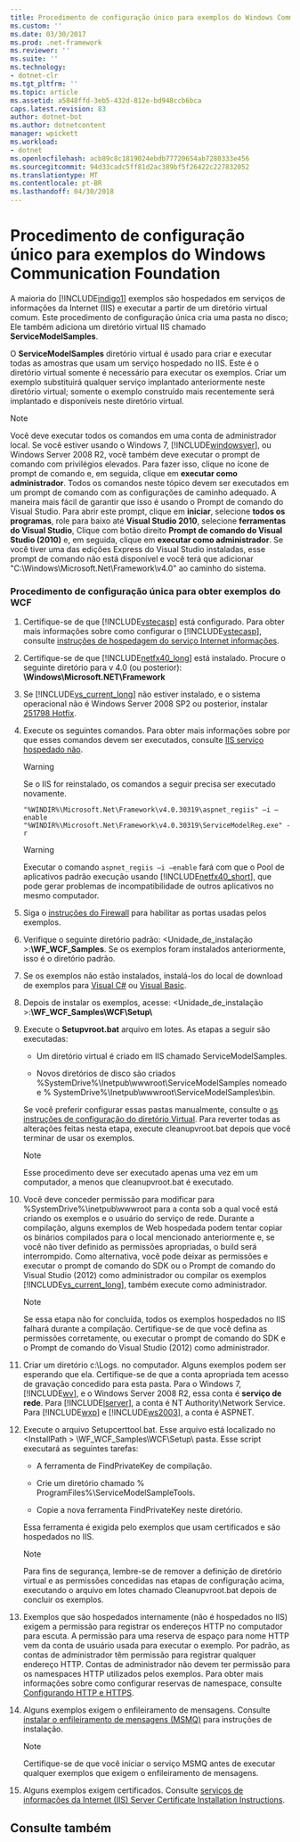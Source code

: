 ```yaml
---
title: Procedimento de configuração único para exemplos do Windows Communication Foundation
ms.custom: ''
ms.date: 03/30/2017
ms.prod: .net-framework
ms.reviewer: ''
ms.suite: ''
ms.technology:
- dotnet-clr
ms.tgt_pltfrm: ''
ms.topic: article
ms.assetid: a5848ffd-3eb5-432d-812e-bd948ccb6bca
caps.latest.revision: 83
author: dotnet-bot
ms.author: dotnetcontent
manager: wpickett
ms.workload:
- dotnet
ms.openlocfilehash: acb89c8c1819024ebdb77720654ab7280333e456
ms.sourcegitcommit: 94d33cadc5ff81d2ac389bf5f26422c227832052
ms.translationtype: MT
ms.contentlocale: pt-BR
ms.lasthandoff: 04/30/2018
---
```

# <a name="one-time-setup-procedure-for-the-windows-communication-foundation-samples"></a>Procedimento de configuração único para exemplos do Windows Communication Foundation
A maioria do [!INCLUDE[indigo1](../../../../includes/indigo1-md.md)] exemplos são hospedados em serviços de informações da Internet (IIS) e executar a partir de um diretório virtual comum. Este procedimento de configuração única cria uma pasta no disco; Ele também adiciona um diretório virtual IIS chamado **ServiceModelSamples**.  
  
 O **ServiceModelSamples** diretório virtual é usado para criar e executar todas as amostras que usam um serviço hospedado no IIS. Este é o diretório virtual somente é necessário para executar os exemplos. Criar um exemplo substituirá qualquer serviço implantado anteriormente neste diretório virtual; somente o exemplo construído mais recentemente será implantado e disponíveis neste diretório virtual.  
  
> [!NOTE]
>  Você deve executar todos os comandos em uma conta de administrador local. Se você estiver usando o Windows 7, [!INCLUDE[windowsver](../../../../includes/windowsver-md.md)], ou Windows Server 2008 R2, você também deve executar o prompt de comando com privilégios elevados. Para fazer isso, clique no ícone de prompt de comando e, em seguida, clique em **executar como administrador**. Todos os comandos neste tópico devem ser executados em um prompt de comando com as configurações de caminho adequado.  A maneira mais fácil de garantir que isso é usando o Prompt de comando do Visual Studio. Para abrir este prompt, clique em **iniciar**, selecione **todos os programas**, role para baixo até **Visual Studio 2010**, selecione **ferramentas do Visual Studio**, Clique com botão direito **Prompt de comando do Visual Studio (2010)** e, em seguida, clique em **executar como administrador**. Se você tiver uma das edições Express do Visual Studio instaladas, esse prompt de comando não está disponível e você terá que adicionar "C:\Windows\Microsoft.Net\Framework\v4.0" ao caminho do sistema.  
  
### <a name="one-time-setup-procedure-for-wcf-samples"></a>Procedimento de configuração única para obter exemplos do WCF  
  
1.  Certifique-se de que [!INCLUDE[vstecasp](../../../../includes/vstecasp-md.md)] está configurado. Para obter mais informações sobre como configurar o [!INCLUDE[vstecasp](../../../../includes/vstecasp-md.md)], consulte [instruções de hospedagem do serviço Internet informações](../../../../docs/framework/wcf/samples/internet-information-service-hosting-instructions.md).  
  
2.  Certifique-se de que [!INCLUDE[netfx40_long](../../../../includes/netfx40-long-md.md)] está instalado. Procure o seguinte diretório para v 4.0 (ou posterior): **\Windows\Microsoft.NET\Framework**  
  
3.  Se [!INCLUDE[vs_current_long](../../../../includes/vs-current-long-md.md)] não estiver instalado, e o sistema operacional não é Windows Server 2008 SP2 ou posterior, instalar [251798 Hotfix](http://go.microsoft.com/fwlink/?LinkId=184693).  
  
4.  Execute os seguintes comandos. Para obter mais informações sobre por que esses comandos devem ser executados, consulte [IIS serviço hospedado não](http://msdn.microsoft.com/library/ee5499fc-1b10-4cda-a9b1-13dba70f05f8).  
  
    > [!WARNING]
    >  Se o IIS for reinstalado, os comandos a seguir precisa ser executado novamente.  
  
    ```  
    "%WINDIR%\Microsoft.Net\Framework\v4.0.30319\aspnet_regiis" –i –enable  
    "%WINDIR%\Microsoft.Net\Framework\v4.0.30319\ServiceModelReg.exe" -r  
    ```  
  
    > [!WARNING]
    >  Executar o comando `aspnet_regiis –i –enable` fará com que o Pool de aplicativos padrão execução usando [!INCLUDE[netfx40_short](../../../../includes/netfx40-short-md.md)], que pode gerar problemas de incompatibilidade de outros aplicativos no mesmo computador.  
  
5.  Siga o [instruções do Firewall](../../../../docs/framework/wcf/samples/firewall-instructions.md) para habilitar as portas usadas pelos exemplos.  
  
6.  Verifique o seguinte diretório padrão: \<Unidade_de_instalação >:**\WF_WCF_Samples**. Se os exemplos foram instalados anteriormente, isso é o diretório padrão.  
  
7.  Se os exemplos não estão instalados, instalá-los do local de download de exemplos para [Visual C#](http://go.microsoft.com/fwlink/?LinkId=190939) ou [Visual Basic](http://go.microsoft.com/fwlink/?LinkID=193373).  
  
8.  Depois de instalar os exemplos, acesse: \<Unidade_de_instalação >:**\WF_WCF_Samples\WCF\Setup\\**  
  
9. Execute o **Setupvroot.bat** arquivo em lotes. As etapas a seguir são executadas:  
  
    -   Um diretório virtual é criado em IIS chamado ServiceModelSamples.  
  
    -   Novos diretórios de disco são criados %SystemDrive%\Inetpub\wwwroot\ServiceModelSamples nomeado e % SystemDrive%\Inetpub\wwwroot\ServiceModelSamples\bin.  
  
     Se você preferir configurar essas pastas manualmente, consulte o [as instruções de configuração do diretório Virtual](../../../../docs/framework/wcf/samples/virtual-directory-setup-instructions.md). Para reverter todas as alterações feitas nesta etapa, execute cleanupvroot.bat depois que você terminar de usar os exemplos.  
  
    > [!NOTE]
    >  Esse procedimento deve ser executado apenas uma vez em um computador, a menos que cleanupvroot.bat é executado.  
  
10. Você deve conceder permissão para modificar para %SystemDrive%\inetpub\wwwroot para a conta sob a qual você está criando os exemplos e o usuário do serviço de rede. Durante a compilação, alguns exemplos de Web hospedada podem tentar copiar os binários compilados para o local mencionado anteriormente e, se você não tiver definido as permissões apropriadas, o build será interrompido. Como alternativa, você pode deixar as permissões e executar o prompt de comando do SDK ou o Prompt de comando do Visual Studio (2012) como administrador ou compilar os exemplos [!INCLUDE[vs_current_long](../../../../includes/vs-current-long-md.md)], também execute como administrador.  
  
    > [!NOTE]
    >  Se essa etapa não for concluída, todos os exemplos hospedados no IIS falhará durante a compilação. Certifique-se de que você defina as permissões corretamente, ou executar o prompt de comando do SDK e o Prompt de comando do Visual Studio (2012) como administrador.  
  
11. Criar um diretório c:\Logs. no computador. Alguns exemplos podem ser esperando que ela. Certifique-se de que a conta apropriada tem acesso de gravação concedido para esta pasta. Para o Windows 7, [!INCLUDE[wv](../../../../includes/wv-md.md)], e o Windows Server 2008 R2, essa conta é **serviço de rede**. Para [!INCLUDE[lserver](../../../../includes/lserver-md.md)], a conta é NT Authority\Network Service. Para [!INCLUDE[wxp](../../../../includes/wxp-md.md)] e [!INCLUDE[ws2003](../../../../includes/ws2003-md.md)], a conta é ASPNET.  
  
12. Execute o arquivo Setupcerttool.bat. Esse arquivo está localizado no \<InstallPath > \WF_WCF_Samples\WCF\Setup\ pasta.  Esse script executará as seguintes tarefas:  
  
    -   A ferramenta de FindPrivateKey de compilação.  
  
    -   Crie um diretório chamado % ProgramFiles%\ServiceModelSampleTools.  
  
    -   Copie a nova ferramenta FindPrivateKey neste diretório.  
  
     Essa ferramenta é exigida pelo exemplos que usam certificados e são hospedados no IIS.  
  
    > [!NOTE]
    >  Para fins de segurança, lembre-se de remover a definição de diretório virtual e as permissões concedidas nas etapas de configuração acima, executando o arquivo em lotes chamado Cleanupvroot.bat depois de concluir os exemplos.  
  
13. Exemplos que são hospedados internamente (não é hospedados no IIS) exigem a permissão para registrar os endereços HTTP no computador para escuta. A permissão para uma reserva de espaço para nome HTTP vem da conta de usuário usada para executar o exemplo. Por padrão, as contas de administrador têm permissão para registrar qualquer endereço HTTP. Contas de administrador não devem ter permissão para os namespaces HTTP utilizados pelos exemplos. Para obter mais informações sobre como configurar reservas de namespace, consulte [Configurando HTTP e HTTPS](../../../../docs/framework/wcf/feature-details/configuring-http-and-https.md).  
  
14. Alguns exemplos exigem o enfileiramento de mensagens. Consulte [instalar o enfileiramento de mensagens (MSMQ)](../../../../docs/framework/wcf/samples/installing-message-queuing-msmq.md) para instruções de instalação.  
  
    > [!NOTE]
    >  Certifique-se de que você iniciar o serviço MSMQ antes de executar qualquer exemplos que exigem o enfileiramento de mensagens.  
  
15. Alguns exemplos exigem certificados. Consulte [serviços de informações da Internet (IIS) Server Certificate Installation Instructions](../../../../docs/framework/wcf/samples/iis-server-certificate-installation-instructions.md).  
  
## <a name="see-also"></a>Consulte também
